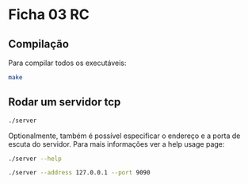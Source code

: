 # Ficha 03 RC

## Compilação

Para compilar todos os executáveis:

```sh
make
```

## Rodar um servidor tcp

```sh
./server
```

Optionalmente, também é possível especificar o endereço e a porta de escuta do
servidor.
Para mais informações ver a help usage page:

```sh
./server --help

./server --address 127.0.0.1 --port 9090
```
